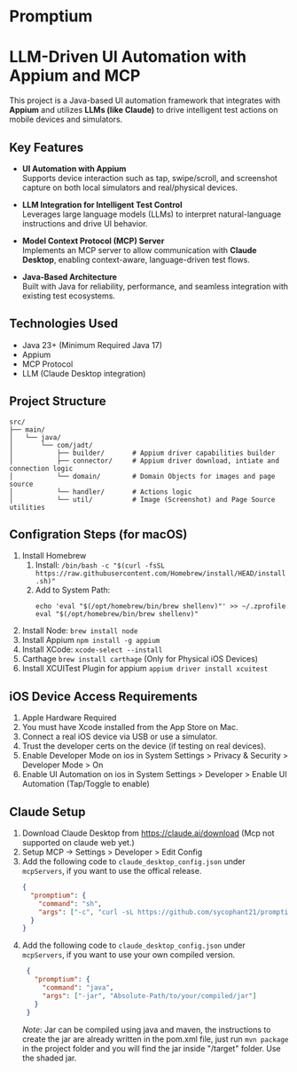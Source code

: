# Promptium

# LLM-Driven UI Automation with Appium and MCP

This project is a Java-based UI automation framework that integrates with **Appium** and utilizes **LLMs (like Claude)**
to drive intelligent test actions on mobile devices and simulators.

## Key Features

- **UI Automation with Appium**  
  Supports device interaction such as tap, swipe/scroll, and screenshot capture on both local simulators and
  real/physical devices.

- **LLM Integration for Intelligent Test Control**  
  Leverages large language models (LLMs) to interpret natural-language instructions and drive UI behavior.

- **Model Context Protocol (MCP) Server**  
  Implements an MCP server to allow communication with **Claude Desktop**, enabling context-aware, language-driven test
  flows.

- **Java-Based Architecture**  
  Built with Java for reliability, performance, and seamless integration with existing test ecosystems.

## Technologies Used

- Java 23+ (Minimum Required Java 17)
- Appium
- MCP Protocol
- LLM (Claude Desktop integration)

## Project Structure

```plaintext
src/
├── main/
│   └── java/
│       └── com/jadt/
│           ├── builder/       # Appium driver capabilities builder
│           ├── connector/     # Appium driver download, intiate and connection logic
│           └── domain/        # Domain Objects for images and page source
│           └── handler/       # Actions logic
│           └── util/          # Image (Screenshot) and Page Source utilities
```

## Configration Steps (for macOS)

1. Install Homebrew
    1. Install:
       ```/bin/bash -c "$(curl -fsSL https://raw.githubusercontent.com/Homebrew/install/HEAD/install.sh)"```
    2. Add to System Path:
       ``` 
       echo 'eval "$(/opt/homebrew/bin/brew shellenv)"' >> ~/.zprofile
       eval "$(/opt/homebrew/bin/brew shellenv)" 
       ```
2. Install Node:
   ```brew install node```
3. Install Appium
   ```npm install -g appium```
4. Install XCode: ```xcode-select --install```
5. Carthage ```brew install carthage``` (Only for Physical iOS Devices)
6. Install XCUITest Plugin for appium ```appium driver install xcuitest```

## iOS Device Access Requirements

1. Apple Hardware Required
2. You must have Xcode installed from the App Store on Mac.
3. Connect a real iOS device via USB or use a simulator.
4. Trust the developer certs on the device (if testing on real devices).
5. Enable Developer Mode on ios in System Settings > Privacy & Security > Developer Mode > On
6. Enable UI Automation on ios in System Settings > Developer > Enable UI Automation (Tap/Toggle to enable)

## Claude Setup

1. Download Claude Desktop from https://claude.ai/download (Mcp not supported on claude web yet.)
2. Setup MCP -> Settings > Developer > Edit Config
3. Add the following code to ```claude_desktop_config.json``` under ```mcpServers```, if you want to use the offical release.
    ```json
    {
      "promptium": {
        "command": "sh",
        "args": ["-c", "curl -sL https://github.com/sycophant21/promptium/releases/latest/download/Promptium_v0.0.1.jar -o /tmp/promptium-mcp-server.jar && java -jar /tmp/promptium-mcp-server.jar"]
      }
    }
    ```
4. Add the following code to ```claude_desktop_config.json``` under ```mcpServers```, if you want to use your own compiled version.
   ```json
    {
      "promptium": {
        "command": "java",
        "args": ["-jar", "Absolute-Path/to/your/compiled/jar"]
      }
    }
    ```
   *Note*: Jar can be compiled using java and maven, the instructions to create the jar are already written in the pom.xml file, just run ```mvn package``` in the project folder and you will find the jar inside "/target" folder. Use the shaded jar.
